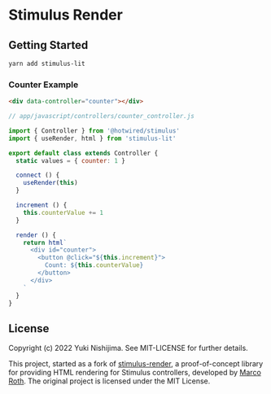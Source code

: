 # Stimulus Render

## Getting Started

```bash
yarn add stimulus-lit
```

### Counter Example

```html
<div data-controller="counter"></div>
```


```js
// app/javascript/controllers/counter_controller.js

import { Controller } from '@hotwired/stimulus'
import { useRender, html } from 'stimulus-lit'

export default class extends Controller {
  static values = { counter: 1 }

  connect () {
    useRender(this)
  }

  increment () {
    this.counterValue += 1
  }

  render () {
    return html`
      <div id="counter">
        <button @click="${this.increment}">
          Count: ${this.counterValue}
        </button>
      </div>
    `
  }
}
```

## License

Copyright (c) 2022 Yuki Nishijima. See MIT-LICENSE for further details.

This project, started as a fork of [stimulus-render](https://github.com/marcoroth/stimulus-render), a proof-of-concept
library for providing HTML rendering for Stimulus controllers, developed by [Marco Roth](https://github.com/marcoroth).
The original project is licensed under the MIT License.
